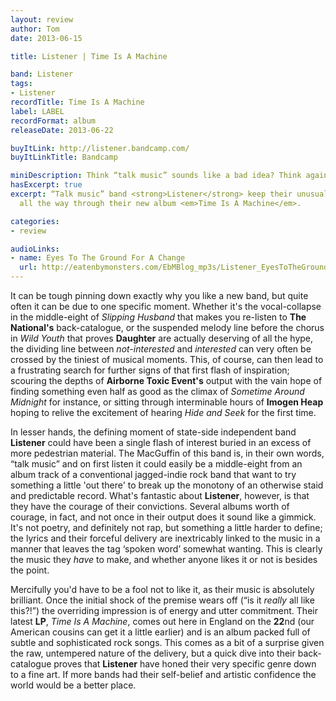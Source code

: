 ```yaml
---
layout: review
author: Tom
date: 2013-06-15

title: Listener | Time Is A Machine

band: Listener
tags:
- Listener
recordTitle: Time Is A Machine
label: LABEL
recordFormat: album
releaseDate: 2013-06-22

buyItLink: http://listener.bandcamp.com/
buyItLinkTitle: Bandcamp

miniDescription: Think “talk music” sounds like a bad idea? Think again.
hasExcerpt: true
excerpt: “Talk music” band <strong>Listener</strong> keep their unusual style interesting
  all the way through their new album <em>Time Is A Machine</em>.

categories:
- review

audioLinks:
- name: Eyes To The Ground For A Change
  url: http://eatenbymonsters.com/EbMBlog_mp3s/Listener_EyesToTheGround.mp3
---
```


It can be tough pinning down exactly why you like a new band, but quite often it can be due to one specific moment. Whether it's the vocal-collapse in the middle-eight of *Slipping Husband* that makes you re-listen to **The National's** back-catalogue, or the suspended melody line before the chorus in *Wild Youth* that proves **Daughter** are actually deserving of all the hype, the dividing line between _not-interested_ and _interested_ can very often be crossed by the tiniest of musical moments. This, of course, can then lead to a frustrating search for further signs of that first flash of inspiration; scouring the depths of **Airborne Toxic Event's** output with the vain hope of finding something even half as good as the climax of *Sometime Around Midnight* for instance, or sitting through interminable hours of **Imogen Heap** hoping to relive the excitement of hearing *Hide and Seek* for the first time.

In lesser hands, the defining moment of state-side independent band **Listener** could have been a single flash of interest buried in an excess of more pedestrian material. The MacGuffin of this band is, in their own words, “talk music” and on first listen it could easily be a middle-eight from an album track of a conventional jagged-indie rock band that want to try something a little 'out there' to break up the monotony of an otherwise staid and predictable record. What's fantastic about **Listener**, however, is that they have the courage of their convictions. Several albums worth of courage, in fact, and not once in their output does it sound like a gimmick. It's not poetry, and definitely not rap, but something a little harder to define; the lyrics and their forceful delivery are inextricably linked to the music in a manner that leaves the tag ‘spoken word’ somewhat wanting. This is clearly the music they _have_ to make, and whether anyone likes it or not is besides the point.

Mercifully you'd have to be a fool not to like it, as their music is absolutely brilliant. Once the initial shock of the premise wears off (“is it _really_ all like this?!”) the overriding impression is of energy and utter commitment. Their latest **LP**, *Time Is A Machine*, comes out here in England on the **22**nd (our American cousins can get it a little earlier) and is an album packed full of subtle and sophisticated rock songs. This comes as a bit of a surprise given the raw, untempered nature of the delivery, but a quick dive into their back-catalogue proves that **Listener** have honed their very specific genre down to a fine art. If more bands had their self-belief and artistic confidence the world would be a better place.
